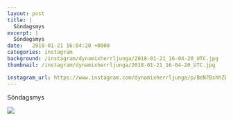 ```yaml
---
layout: post
title: |
  Söndagsmys
excerpt: |
  Söndagsmys
date:   2018-01-21 16:04:20 +0000
categories: instagram
background: /instagram/dynamixherrljunga/2018-01-21_16-04-20_UTC.jpg
thumbnail: /instagram/dynamixherrljunga/2018-01-21_16-04-20_UTC.jpg

instagram_url: https://www.instagram.com/dynamixherrljunga/p/BeN7BshhZEF
---
```

Söndagsmys



<img src='/www-dynamix-herrljunga/instagram/dynamixherrljunga/2018-01-21_16-04-20_UTC.jpg' class='img-fluid' />
